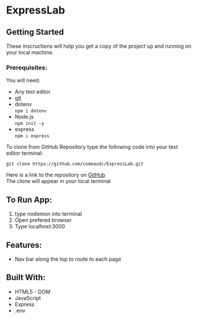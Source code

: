 # ExpressLab

## Getting Started
 These inscructions will help you get a copy of the project up and running on your local machine.

 ### Prerequisites:
 You will need:
 * Any text editor
 * [git](https://git-scm.com/downloads)
 * dotenv  
`
npm i dotenv
`
* Node.js  
`
npm init -y 
`
* express  
`
npm i express
`

 
 To clone from GitHub Repository type the following code into your text editor terminal:

 `
git clone https://github.com/comeaudc/ExpressLab.git
 `

  Here is a link to the repository on [GitHub](https://github.com/comeaudc/ExpressLab.git)  
 The clone will appear in your local terminal

  ## To Run App:
 1. type nodemon into terminal
 2. Open prefered browser
 3. Type localhost:3000

## Features:
* Nav bar along the top to route to each page

 ## Built With:
* HTML5 - DOM
* JavaScript
* Express
* .env